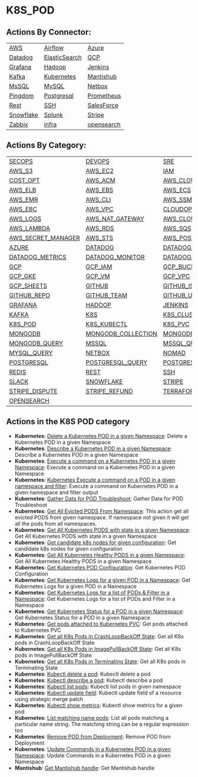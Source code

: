 # K8S\_POD

## Actions By Connector:

|                                   |                                           |                                     |
| --------------------------------- | ----------------------------------------- | ----------------------------------- |
| [AWS](action\_AWS.md)             | [Airflow](action\_AIRFLOW.md)             | [Azure](action\_AZURE.md)           |
| [Datadog](action\_DATADOG.md)     | [ElasticSearch](action\_ELASTICSEARCH.md) | [GCP](action\_GCP.md)               |
| [Grafana](action\_GRAFANA.md)     | [Hadoop](action\_HADOOP.md)               | [Jenkins](action\_JENKINS.md)       |
| [Kafka](action\_KAFKA.md)         | [Kubernetes](action\_KUBERNETES.md)       | [Mantishub](action\_MANTISHUB.md)   |
| [MsSQL](action\_MSSQL.md)         | [MySQL](action\_MYSQL.md)                 | [Netbox](action\_NETBOX.md)         |
| [Pingdom](action\_PINGDOM.md)     | [Postgresql](action\_POSTGRESQL.md)       | [Prometheus](action\_PROMETHEUS.md) |
| [Rest](action\_REST.md)           | [SSH](action\_SSH.md)                     | [SalesForce](action\_SALESFORCE.md) |
| [Snowflake](action\_SNOWFLAKE.md) | [Splunk](action\_SPLUNK.md)               | [Stripe](action\_STRIPE.md)         |
| [Zabbix](action\_ZABBIX.md)       | [infra](action\_INFRA.md)                 | [opensearch](action\_OPENSEARCH.md) |

## Actions By Category:

|                                                         |                                                       |                                                   |
| ------------------------------------------------------- | ----------------------------------------------------- | ------------------------------------------------- |
| [SECOPS](action\_SECOPS.md)                             | [DEVOPS](action\_DEVOPS.md)                           | [SRE](action\_SRE.md)                             |
| [AWS\_S3](action\_AWS\_S3.md)                           | [AWS\_EC2](action\_AWS\_EC2.md)                       | [IAM](action\_IAM.md)                             |
| [COST\_OPT](action\_COST\_OPT.md)                       | [AWS\_ACM](action\_AWS\_ACM.md)                       | [AWS\_CLOUDWATCH](action\_AWS\_CLOUDWATCH.md)     |
| [AWS\_ELB](action\_AWS\_ELB.md)                         | [AWS\_EBS](action\_AWS\_EBS.md)                       | [AWS\_ECS](action\_AWS\_ECS.md)                   |
| [AWS\_EMR](action\_AWS\_EMR.md)                         | [AWS\_CLI](action\_AWS\_CLI.md)                       | [AWS\_SSM](action\_AWS\_SSM.md)                   |
| [AWS\_EBC](action\_AWS\_EBC.md)                         | [AWS\_VPC](action\_AWS\_VPC.md)                       | [CLOUDOPS](action\_CLOUDOPS.md)                   |
| [AWS\_LOGS](action\_AWS\_LOGS.md)                       | [AWS\_NAT\_GATEWAY](action\_AWS\_NAT\_GATEWAY.md)     | [AWS\_CLOUDTRAIL](action\_AWS\_CLOUDTRAIL.md)     |
| [AWS\_LAMBDA](action\_AWS\_LAMBDA.md)                   | [AWS\_RDS](action\_AWS\_RDS.md)                       | [AWS\_SQS](action\_AWS\_SQS.md)                   |
| [AWS\_SECRET\_MANAGER](action\_AWS\_SECRET\_MANAGER.md) | [AWS\_STS](action\_AWS\_STS.md)                       | [AWS\_POSTGRES](action\_AWS\_POSTGRES.md)         |
| [AZURE](action\_AZURE.md)                               | [DATADOG](action\_DATADOG.md)                         | [DATADOG\_INCIDENT](action\_DATADOG\_INCIDENT.md) |
| [DATADOG\_METRICS](action\_DATADOG\_METRICS.md)         | [DATADOG\_MONITOR](action\_DATADOG\_MONITOR.md)       | [DATADOG\_ALERTS](action\_DATADOG\_ALERTS.md)     |
| [GCP](action\_GCP.md)                                   | [GCP\_IAM](action\_GCP\_IAM.md)                       | [GCP\_BUCKET](action\_GCP\_BUCKET.md)             |
| [GCP\_GKE](action\_GCP\_GKE.md)                         | [GCP\_VM](action\_GCP\_VM.md)                         | [GCP\_VPC](action\_GCP\_VPC.md)                   |
| [GCP\_SHEETS](action\_GCP\_SHEETS.md)                   | [GITHUB](action\_GITHUB.md)                           | [GITHUB\_ISSUE](action\_GITHUB\_ISSUE.md)         |
| [GITHUB\_REPO](action\_GITHUB\_REPO.md)                 | [GITHUB\_TEAM](action\_GITHUB\_TEAM.md)               | [GITHUB\_USER](action\_GITHUB\_USER.md)           |
| [GRAFANA](action\_GRAFANA.md)                           | [HADOOP](action\_HADOOP.md)                           | [JENKINS](action\_JENKINS.md)                     |
| [KAFKA](action\_KAFKA.md)                               | [K8S](action\_K8S.md)                                 | [K8S\_CLUSTER](action\_K8S\_CLUSTER.md)           |
| [K8S\_POD](action\_K8S\_POD.md)                         | [K8S\_KUBECTL](action\_K8S\_KUBECTL.md)               | [K8S\_PVC](action\_K8S\_PVC.md)                   |
| [MONGODB](action\_MONGODB.md)                           | [MONGODB\_COLLECTION](action\_MONGODB\_COLLECTION.md) | [MONGODB\_CLUSTER](action\_MONGODB\_CLUSTER.md)   |
| [MONGODB\_QUERY](action\_MONGODB\_QUERY.md)             | [MSSQL](action\_MSSQL.md)                             | [MSSQL\_QUERY](action\_MSSQL\_QUERY.md)           |
| [MYSQL\_QUERY](action\_MYSQL\_QUERY.md)                 | [NETBOX](action\_NETBOX.md)                           | [NOMAD](action\_NOMAD.md)                         |
| [POSTGRESQL](action\_POSTGRESQL.md)                     | [POSTGRESQL\_QUERY](action\_POSTGRESQL\_QUERY.md)     | [POSTGRESQL\_TABLE](action\_POSTGRESQL\_TABLE.md) |
| [REDIS](action\_REDIS.md)                               | [REST](action\_REST.md)                               | [SSH](action\_SSH.md)                             |
| [SLACK](action\_SLACK.md)                               | [SNOWFLAKE](action\_SNOWFLAKE.md)                     | [STRIPE](action\_STRIPE.md)                       |
| [STRIPE\_DISPUTE](action\_STRIPE\_DISPUTE.md)           | [STRIPE\_REFUND](action\_STRIPE\_REFUND.md)           | [TERRAFORM](action\_TERRAFORM.md)                 |
| [OPENSEARCH](action\_OPENSEARCH.md)                     |                                                       |                                                   |

## Actions in the K8S POD category

* **Kubernetes**: [Delete a Kubernetes POD in a given Namespace](https://github.com/unskript/Awesome-CloudOps-Automation/tree/master/Kubernetes/legos/k8s\_delete\_pod/README.md): Delete a Kubernetes POD in a given Namespace
* **Kubernetes**: [Describe a Kubernetes POD in a given Namespace](https://github.com/unskript/Awesome-CloudOps-Automation/tree/master/Kubernetes/legos/k8s\_describe\_pod/README.md): Describe a Kubernetes POD in a given Namespace
* **Kubernetes**: [Execute a command on a Kubernetes POD in a given Namespace](https://github.com/unskript/Awesome-CloudOps-Automation/tree/master/Kubernetes/legos/k8s\_exec\_command\_on\_pod/README.md): Execute a command on a Kubernetes POD in a given Namespace
* **Kubernetes**: [Kubernetes Execute a command on a POD in a given namespace and filter](https://github.com/unskript/Awesome-CloudOps-Automation/tree/master/Kubernetes/legos/k8s\_exec\_command\_on\_pods\_and\_filter/README.md): Execute a command on Kubernetes POD in a given namespace and filter output
* **Kubernetes**: [Gather Data for POD Troubleshoot](https://github.com/unskript/Awesome-CloudOps-Automation/tree/master/Kubernetes/legos/k8s\_gather\_data\_for\_pod\_troubleshoot/README.md): Gather Data for POD Troubleshoot
* **Kubernetes**: [Get All Evicted PODS From Namespace](https://github.com/unskript/Awesome-CloudOps-Automation/tree/master/Kubernetes/legos/k8s\_get\_all\_evicted\_pods\_from\_namespace/README.md): This action get all evicted PODS from given namespace. If namespace not given it will get all the pods from all namespaces.
* **Kubernetes**: [Get All Kubernetes PODS with state in a given Namespace](https://github.com/unskript/Awesome-CloudOps-Automation/tree/master/Kubernetes/legos/k8s\_get\_all\_pods/README.md): Get All Kubernetes PODS with state in a given Namespace
* **Kubernetes**: [Get candidate k8s nodes for given configuration](https://github.com/unskript/Awesome-CloudOps-Automation/tree/master/Kubernetes/legos/k8s\_get\_candidate\_nodes\_for\_pods/README.md): Get candidate k8s nodes for given configuration
* **Kubernetes**: [Get All Kubernetes Healthy PODS in a given Namespace](https://github.com/unskript/Awesome-CloudOps-Automation/tree/master/Kubernetes/legos/k8s\_get\_healthy\_pods/README.md): Get All Kubernetes Healthy PODS in a given Namespace
* **Kubernetes**: [Get Kubernetes POD Configuration](https://github.com/unskript/Awesome-CloudOps-Automation/tree/master/Kubernetes/legos/k8s\_get\_pod\_config/README.md): Get Kubernetes POD Configuration
* **Kubernetes**: [Get Kubernetes Logs for a given POD in a Namespace](https://github.com/unskript/Awesome-CloudOps-Automation/tree/master/Kubernetes/legos/k8s\_get\_pod\_logs/README.md): Get Kubernetes Logs for a given POD in a Namespace
* **Kubernetes**: [Get Kubernetes Logs for a list of PODs & Filter in a Namespace](https://github.com/unskript/Awesome-CloudOps-Automation/tree/master/Kubernetes/legos/k8s\_get\_pod\_logs\_and\_filter/README.md): Get Kubernetes Logs for a list of PODs and Filter in a Namespace
* **Kubernetes**: [Get Kubernetes Status for a POD in a given Namespace](https://github.com/unskript/Awesome-CloudOps-Automation/tree/master/Kubernetes/legos/k8s\_get\_pod\_status/README.md): Get Kubernetes Status for a POD in a given Namespace
* **Kubernetes**: [Get pods attached to Kubernetes PVC](https://github.com/unskript/Awesome-CloudOps-Automation/tree/master/Kubernetes/legos/k8s\_get\_pods\_attached\_to\_pvc/README.md): Get pods attached to Kubernetes PVC
* **Kubernetes**: [Get all K8s Pods in CrashLoopBackOff State](https://github.com/unskript/Awesome-CloudOps-Automation/tree/master/Kubernetes/legos/k8s\_get\_pods\_in\_crashloopbackoff\_state/README.md): Get all K8s pods in CrashLoopBackOff State
* **Kubernetes**: [Get all K8s Pods in ImagePullBackOff State](https://github.com/unskript/Awesome-CloudOps-Automation/tree/master/Kubernetes/legos/k8s\_get\_pods\_in\_imagepullbackoff\_state/README.md): Get all K8s pods in ImagePullBackOff State
* **Kubernetes**: [Get all K8s Pods in Terminating State](https://github.com/unskript/Awesome-CloudOps-Automation/tree/master/Kubernetes/legos/k8s\_get\_pods\_in\_terminating\_state/README.md): Get all K8s pods in Terminating State
* **Kubernetes**: [Kubectl delete a pod](https://github.com/unskript/Awesome-CloudOps-Automation/tree/master/Kubernetes/legos/k8s\_kubectl\_delete\_pod/README.md): Kubectl delete a pod
* **Kubernetes**: [Kubectl describe a pod](https://github.com/unskript/Awesome-CloudOps-Automation/tree/master/Kubernetes/legos/k8s\_kubectl\_describe\_pod/README.md): Kubectl describe a pod
* **Kubernetes**: [Kubectl list pods](https://github.com/unskript/Awesome-CloudOps-Automation/tree/master/Kubernetes/legos/k8s\_kubectl\_list\_pods/README.md): Kubectl list pods in given namespace
* **Kubernetes**: [Kubectl update field](https://github.com/unskript/Awesome-CloudOps-Automation/tree/master/Kubernetes/legos/k8s\_kubectl\_patch\_pod/README.md): Kubectl update field of a resource using strategic merge patch
* **Kubernetes**: [Kubectl show metrics](https://github.com/unskript/Awesome-CloudOps-Automation/tree/master/Kubernetes/legos/k8s\_kubectl\_show\_metrics\_pod/README.md): Kubectl show metrics for a given pod
* **Kubernetes**: [List matching name pods](https://github.com/unskript/Awesome-CloudOps-Automation/tree/master/Kubernetes/legos/k8s\_list\_all\_matching\_pods/README.md): List all pods matching a particular name string. The matching string can be a regular expression too
* **Kubernetes**: [Remove POD from Deployment](https://github.com/unskript/Awesome-CloudOps-Automation/tree/master/Kubernetes/legos/k8s\_remove\_pod\_from\_deployment/README.md): Remove POD from Deployment
* **Kubernetes**: [Update Commands in a Kubernetes POD in a given Namespace](https://github.com/unskript/Awesome-CloudOps-Automation/tree/master/Kubernetes/legos/k8s\_update\_command\_in\_pod\_spec/README.md): Update Commands in a Kubernetes POD in a given Namespace
* **Mantishub**: [Get Mantishub handle](https://github.com/unskript/Awesome-CloudOps-Automation/tree/master/Mantishub/legos/mantishub\_get\_handle/README.md): Get Mantishub handle
